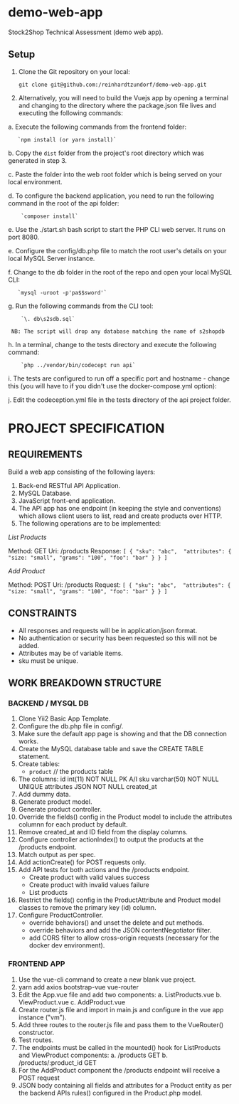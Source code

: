# demo-web-app

Stock2Shop Technical Assessment (demo web app).


## Setup

1. Clone the Git repository on your local:

    `git clone git@github.com:/reinhardtzundorf/demo-web-app.git`
    
2. Alternatively, you will need to build the Vuejs app by opening a terminal and changing to the directory where the package.json file lives and executing the following commands:       
    
  a. Execute the following commands from the frontend folder:
      
       `npm install (or yarn install)`
  
  b. Copy the `dist` folder from the project's root directory which was generated in step 3. 

  c. Paste the folder into the web root folder which is being served on your local environment. 

  d. To configure the backend application, you need to run the following command in the root of the api folder:

        `composer install`

  e. Use the ./start.sh bash script to start the PHP CLI web server. It runs on port 8080.
    
  e. Configure the config/db.php file to match the root user's details on your local MySQL Server instance.
  
  f. Change to the db folder in the root of the repo and open your local MySQL CLI:
  
       `mysql -uroot -p'pa$$sword'`
        
  g. Run the following commands from the CLI tool:
      
        `\. db\s2sdb.sql` 

     NB: The script will drop any database matching the name of s2shopdb
  
  h. In a terminal, change to the tests directory and execute the following command:

        `php ../vendor/bin/codecept run api`
    
  i. The tests are configured to run off a specific port and hostname - change this (you will have to if you didn't use the docker-compose.yml option):
  
  j. Edit the codeception.yml file in the tests directory of the api project folder. 
   


# PROJECT SPECIFICATION

## REQUIREMENTS

Build a web app consisting of the following layers:

1. Back-end RESTful API Application.
2. MySQL Database.
3. JavaScript front-end application.
4. The API app has one endpoint (in keeping the style and conventions) which allows client users to list, read and create products over HTTP. 
5. The following operations are to be implemented:

_List Products_

Method: GET
Uri: /products
Response: 
`
   [
       {
          "sku": "abc", 
          "attributes": {
            "size: "small",
            "grams": "100",
            "foo": "bar"
          }
       }
   ]
  `
  
_Add Product_

Method: POST
Uri: /products
Request: 
`
   [
       {
          "sku": "abc", 
          "attributes": {
            "size: "small",
            "grams": "100",
            "foo": "bar"
          }
       }
   ]
  ` 

## CONSTRAINTS

- All responses and requests will be in application/json format.
- No authentication or security has been requested so this will not be added.
- Attributes may be of variable items.
- sku must be unique.

## WORK BREAKDOWN STRUCTURE

### BACKEND / MYSQL DB

1.  Clone Yii2 Basic App Template.
2.  Configure the db.php file in config/.
3.  Make sure the default app page is showing and that the DB connection works. 
4.  Create the MySQL database table and save the CREATE TABLE statement.
5.  Create tables:
     - `product`                 // the products table 
6.  The columns:
     id int(11) NOT NULL PK A/I
     sku varchar(50) NOT NULL UNIQUE
     attributes JSON NOT NULL
     created_at
7.  Add dummy data. 
8.  Generate product model. 
9.  Generate product controller. 
9.  Override the fields() config in the Product model to include the attributes columnn for each product by default.
10. Remove created_at and ID field from the display columns.
11. Configure controller actionIndex() to output the products at the /products endpoint.
12. Match output as per spec. 
13. Add actionCreate() for POST requests only.
14. Add API tests for both actions and the /products endpoint.
    - Create product with valid values success
    - Create product with invalid values failure
    - List products 
17. Restrict the fields() config in the ProductAttribute and Product model classes to remove the primary key (id) column. 
18. Configure ProductController.
    - override behaviors() and unset the delete and put methods.
    - override behaviors and add the JSON contentNegotiator filter. 
    - add CORS filter to allow cross-origin requests (necessary for the docker dev environment).


### FRONTEND APP

1.  Use the vue-cli command to create a new blank vue project.
2.  yarn add axios bootstrap-vue vue-router 
3.  Edit the App.vue file and add two components:
      a. ListProducts.vue
      b. ViewProduct.vue
      c. AddProduct.vue
4.  Create router.js file and import in main.js and configure in the vue app instance ("vm").
5.  Add three routes to the router.js file and pass them to the VueRouter() constructor. 
6.  Test routes.
7.  The endpoints must be called in the mounted() hook for ListProducts and ViewProduct components:
      a. /products GET
      b. /products/:product_id GET
8.  For the AddProduct component the /products endpoint will receive a POST request 
9.  JSON body containing all fields and attributes for a Product entity as per the backend APIs rules() configured in the Product.php model.
